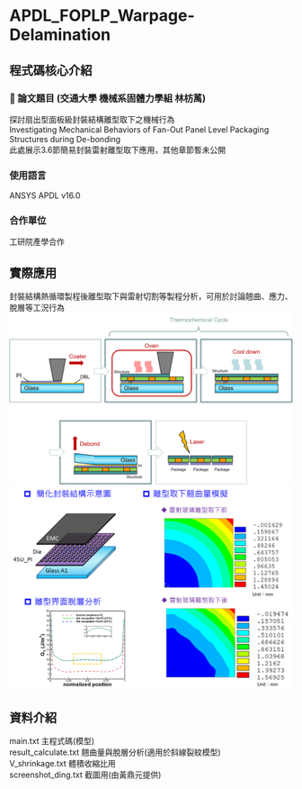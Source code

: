 # APDL_FOPLP_Warpage-Delamination
## 程式碼核心介紹
### 🥑 論文題目  (交通大學 機械系固體力學組 林枋萭)
探討扇出型面板級封裝結構離型取下之機械行為  
Investigating Mechanical Behaviors of Fan-Out Panel Level Packaging Structures during De-bonding  
此處展示3.6節簡易封裝雷射離型取下應用，其他章節暫未公開  
### 使用語言
ANSYS APDL v16.0
### 合作單位
工研院產學合作  
## 實際應用
封裝結構熱循環製程後離型取下與雷射切割等製程分析，可用於討論翹曲、應力、脫層等工況行為
![image](https://github.com/EureCalla/APDL_FOPLP_Warpage-Delamination/blob/main/img01.png)
![image](https://github.com/EureCalla/APDL_FOPLP_Warpage-Delamination/blob/main/img02.png)
## 資料介紹
main.txt 主程式碼(模型)     
result_calculate.txt 翹曲量與脫層分析(適用於斜線裂紋模型)  
V_shrinkage.txt 體積收縮比用  
screenshot_ding.txt 截圖用(由黃鼎元提供)  
